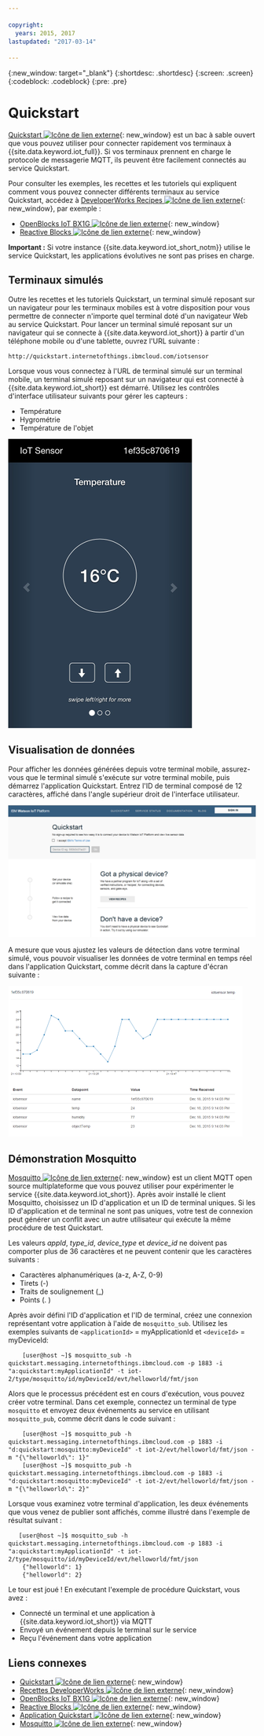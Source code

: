 ```yaml
---

copyright:
  years: 2015, 2017
lastupdated: "2017-03-14"

---
```


{:new_window: target="_blank"}
{:shortdesc: .shortdesc}
{:screen: .screen}
{:codeblock: .codeblock}
{:pre: .pre}

# Quickstart

[Quickstart ![Icône de lien externe](../../../../icons/launch-glyph.svg "External link icon")](https://quickstart.internetofthings.ibmcloud.com/#/){: new_window} est un bac à sable ouvert que vous pouvez utiliser pour connecter rapidement vos terminaux à {{site.data.keyword.iot_full}}. Si vos terminaux prennent en charge le protocole de messagerie MQTT, ils peuvent être facilement connectés au service Quickstart.

Pour consulter les exemples, les recettes et les tutoriels qui expliquent comment vous pouvez connecter différents terminaux au service Quickstart, accédez à [DeveloperWorks Recipes ![Icône de lien externe](../../../../icons/launch-glyph.svg "External link icon")](https://developer.ibm.com/recipes/){: new_window}, par exemple :

- [OpenBlocks IoT BX1G ![Icône de lien externe](../../../../icons/launch-glyph.svg "External link icon")](https://developer.ibm.com/recipes/tutorials/openblocks-iot-bx1g-for-iot-foundation-quickstart/){: new_window}
- [Reactive Blocks ![Icône de lien externe](../../../../icons/launch-glyph.svg "External link icon")](https://developer.ibm.com/recipes/tutorials/reactive-blocks-and-java-to-iot-foundation-part-1-quickstart/){: new_window}


**Important :** Si votre instance {{site.data.keyword.iot_short_notm}} utilise le service Quickstart, les applications évolutives ne sont pas prises en charge.

## Terminaux simulés

Outre les recettes et les tutoriels Quickstart, un terminal simulé reposant sur un navigateur pour les terminaux mobiles est à votre disposition pour vous permettre de connecter n'importe quel terminal doté d'un navigateur Web au service Quickstart. Pour lancer un terminal simulé reposant sur un navigateur qui se connecte à {{site.data.keyword.iot_short}} à partir d'un téléphone mobile ou d'une tablette, ouvrez l'URL suivante :

```
http://quickstart.internetofthings.ibmcloud.com/iotsensor
```

Lorsque vous vous connectez à l'URL de terminal simulé sur un terminal mobile, un terminal simulé reposant sur un navigateur qui est connecté à {{site.data.keyword.iot_short}} est démarré. Utilisez les contrôles d'interface utilisateur suivants pour gérer les capteurs :

- Température
- Hygrométrie
- Température de l'objet


![image](iotsensor.png)

## Visualisation de données

Pour afficher les données générées depuis votre terminal mobile, assurez-vous que le terminal simulé s'exécute sur votre terminal mobile, puis démarrez l'application Quickstart. Entrez l'ID de terminal composé de 12 caractères, affiché dans l'angle supérieur droit de l'interface utilisateur.

![image](quickstart.png)

A mesure que vous ajustez les valeurs de détection dans votre terminal simulé, vous pouvoir visualiser les données de votre terminal en temps réel dans l'application Quickstart, comme décrit dans la capture d'écran suivante :

![image](iotsensor_data.png)


## Démonstration Mosquitto

[Mosquitto ![Icône de lien externe](../../../../icons/launch-glyph.svg "External link icon")](http://mosquitto.org/){: new_window} est un client MQTT open source multiplateforme que vous pouvez utiliser pour expérimenter le service {{site.data.keyword.iot_short}}. Après avoir installé le client Mosquitto, choisissez un ID d'application et un ID de terminal uniques. Si les ID d'application et de terminal ne sont pas uniques, votre test de connexion peut générer un conflit avec un autre utilisateur qui exécute la même procédure de test Quickstart.

Les valeurs *appId*, *type_id*, *device_type* et *device_id* ne doivent pas comporter plus de 36 caractères et ne peuvent contenir que les caractères suivants :
- Caractères alphanumériques (a-z, A-Z, 0-9)
- Tirets (-)
- Traits de soulignement (_)
- Points (. )

Après avoir défini l'ID d'application et l'ID de terminal, créez une connexion représentant votre application à l'aide de `mosquitto_sub`. Utilisez les exemples suivants de `<applicationId>` = myApplicationId et `<deviceId>` = myDeviceId:
```
    [user@host ~]$ mosquitto_sub -h quickstart.messaging.internetofthings.ibmcloud.com -p 1883 -i "a:quickstart:myApplicationId" -t iot-2/type/mosquitto/id/myDeviceId/evt/helloworld/fmt/json

```

Alors que le processus précédent est en cours d'exécution, vous pouvez créer votre terminal. Dans cet exemple, connectez un terminal de type `mosquitto` et envoyez deux événements au service en utilisant `mosquitto_pub`, comme décrit dans le code suivant :

```
    [user@host ~]$ mosquitto_pub -h quickstart.messaging.internetofthings.ibmcloud.com -p 1883 -i "d:quickstart:mosquitto:myDeviceId" -t iot-2/evt/helloworld/fmt/json -m "{\"helloworld\": 1}"
    [user@host ~]$ mosquitto_pub -h quickstart.messaging.internetofthings.ibmcloud.com -p 1883 -i "d:quickstart:mosquitto:myDeviceId" -t iot-2/evt/helloworld/fmt/json -m "{\"helloworld\": 2}"
```
Lorsque vous examinez votre terminal d'application, les deux événements que vous venez de publier sont affichés, comme illustré dans l'exemple de résultat suivant :

```
   [user@host ~]$ mosquitto_sub -h quickstart.messaging.internetofthings.ibmcloud.com -p 1883 -i "a:quickstart:myApplicationId" -t iot-2/type/mosquitto/id/myDeviceId/evt/helloworld/fmt/json
    {"helloworld": 1}
    {"helloworld": 2}
```

Le tour est joué ! En exécutant l'exemple de procédure Quickstart, vous avez :
- Connecté un terminal et une application à {{site.data.keyword.iot_short}} via MQTT
- Envoyé un événement depuis le terminal sur le service
- Reçu l'événement dans votre application


## Liens connexes

- [Quickstart ![Icône de lien externe](../../../../icons/launch-glyph.svg "External link icon")](https://quickstart.internetofthings.ibmcloud.com){: new_window}
- [Recettes DeveloperWorks ![Icône de lien externe](../../../../icons/launch-glyph.svg "External link icon")](https://developer.ibm.com/recipes){: new_window}
- [OpenBlocks IoT BX1G ![Icône de lien externe](../../../../icons/launch-glyph.svg "External link icon")](https://developer.ibm.com/recipes/tutorials/openblocks-iot-bx1g-for-iot-foundation-quickstart/){: new_window}
- [Reactive Blocks ![Icône de lien externe](../../../../icons/launch-glyph.svg "External link icon")](https://developer.ibm.com/recipes/tutorials/reactive-blocks-and-java-to-iot-foundation-part-1-quickstart/){: new_window}
- [Application Quickstart ![Icône de lien externe](../../../../icons/launch-glyph.svg "External link icon")](http://quickstart.internetofthings.ibmcloud.com){: new_window}
- [Mosquitto ![Icône de lien externe](../../../../icons/launch-glyph.svg "External link icon")](http://mosquitto.org/){: new_window}
